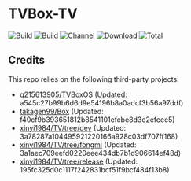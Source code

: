 # TVBox-TV

![Build](https://shields.io/github/actions/workflow/status/xinyi1984/TVBox-TV/TV.yml?branch=master&logo=github&label=Build)
![Build](https://shields.io/github/actions/workflow/status/xinyi1984/TVBox-TV/TVBox.yml?branch=master&logo=github&label=Build)
[![Channel](https://img.shields.io/badge/Follow-Telegram-blue.svg?logo=telegram)](https://t.me/klbot)
[![Download](https://img.shields.io/github/v/release/xinyi1984/TVBox-TV?color=orange&logoColor=orange&label=Download&logo=DocuSign)](https://github.com/xinyi1984/TVBox-TV/releases/latest) 
[![Total](https://shields.io/github/downloads/xinyi1984/TVBox-TV/total?logo=Bookmeter&label=Counts&logoColor=yellow&color=yellow)](https://github.com/xinyi1984/TVBox-TV/releases)

## Credits
This repo relies on the following third-party projects:
- [q215613905/TVBoxOS](https://github.com/q215613905/TVBoxOS) (Updated: a545c27b99b6d6d9e54196b8a0adcf3b56a97ddf)
- [takagen99/Box](https://github.com/takagen99/Box) (Updated: f40cf9b393651812b8541101efcbe8d3e2efeec5)
- [xinyi1984/TV/tree/dev](https://github.com/xinyi1984/TV/tree/dev) (Updated: 3a78287a104495921220166a928c03df707ff168)
- [xinyi1984/TV/tree/fongmi](https://github.com/xinyi1984/TV/tree/fongmi) (Updated: 3a1aec709eefd0220eee434db7b1d906614ef48d)
- [xinyi1984/TV/tree/release](https://github.com/xinyi1984/TV/tree/release) (Updated: 195fc325d0c1117f242831bcf51f9bcf484f13b8)
